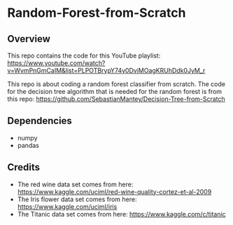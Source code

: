 # Random-Forest-from-Scratch
## Overview

This repo contains the code for this YouTube playlist: https://www.youtube.com/watch?v=WvmPnGmCaIM&list=PLPOTBrypY74y0DviMOagKRUhDdk0JyM_r

This repo is about coding a random forest classifier from scratch. The code for the decision tree algorithm
that is needed for the random forest is from this repo: https://github.com/SebastianMantey/Decision-Tree-from-Scratch

## Dependencies

- numpy
- pandas

## Credits
- The red wine data set comes from here: https://www.kaggle.com/uciml/red-wine-quality-cortez-et-al-2009
- The Iris flower data set comes from here: https://www.kaggle.com/uciml/iris
- The Titanic data set comes from here: https://www.kaggle.com/c/titanic
